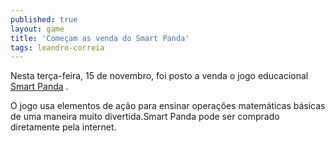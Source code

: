 ```yaml
---
published: true
layout: game
title: 'Começam as venda do Smart Panda'
tags: leandro-correia
---
```

Nesta terça-feira, 15 de novembro, foi posto a venda o jogo educacional <a href="{{ site.baseurl }}/2005/09/30/smart-panda/">Smart Panda</a>
. 

O jogo usa elementos de ação para ensinar operações matemáticas básicas de uma maneira muito divertida.Smart Panda pode ser comprado diretamente pela internet.


